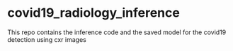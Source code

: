 # covid19_radiology_inference
This repo contains the inference code and the saved model for the covid19 detection using cxr images
